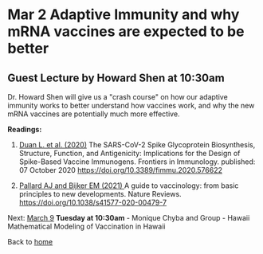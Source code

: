 # Mar 2 Adaptive Immunity and why mRNA vaccines are expected to be better  

## Guest Lecture by Howard Shen at 10:30am

Dr. Howard Shen will give us a "crash course" on how our adaptive immunity works to better understand how vaccines work, and why the new mRNA vaccines are potentially much more effective.  

**Readings:**
1. [Duan L. et al. (2020)](Duan_2020_Frontiers_in_Immunology.pdf) The SARS-CoV-2 Spike Glycoprotein Biosynthesis, Structure, Function, and Antigenicity: Implications for
the Design of Spike-Based Vaccine Immunogens. Frontiers in Immunology. published: 07 October 2020 https://doi.org/10.3389/fimmu.2020.576622  

2. [Pallard AJ and Bijker EM (2021) ](Pollard_2021_Nature_Reviews_Immunology.pdf) A guide to vaccinology: from basic principles to new developments. Nature Reviews. https://doi.org/10.1038/s41577-020-00479-7  



Next: [March 9](./Mar_9) **Tuesday at 10:30am** - Monique Chyba and Group - Hawaii Mathematical Modeling of Vaccination in Hawaii  

Back to [home](..)  
